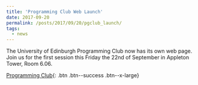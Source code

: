 ```yaml
---
title: 'Programming Club Web Launch'
date: 2017-09-20
permalink: /posts/2017/09/20/pgclub_launch/
tags:
  - news
---
```


The University of Edinburgh Programming Club now has its own web page. Join us for the first session this Friday the 22nd of September in Appleton Tower, Room 6.06.

[Programming Club](http://progclub.inf.ed.ac.uk){: .btn .btn--success .btn--x-large}

